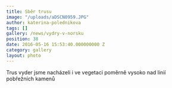 ```yaml
---
title: Sběr trusu
image: "/uploads/aDSCN0959.JPG"
author: katerina-polednikova
tags: []
gallery: /news/vydry-v-norsku
position: 38
date: 2016-05-16 15:53:40.000000000 Z
category: gallery
layout: photo
---
```

Trus vyder jsme nacházeli i ve vegetaci poměrně vysoko nad linií
pobřežních kamenů
